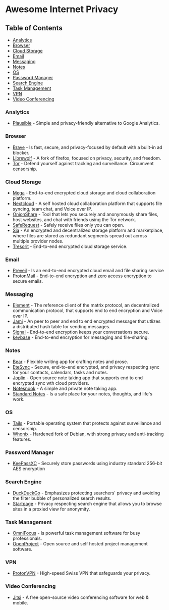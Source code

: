 # Awesome Internet Privacy

## Table of Contents

* [Analytics](#analytics)
* [Browser](#browser)
* [Cloud Storage](#cloud-storage)
* [Email](#email)
* [Messaging](#messaging)
* [Notes](#notes)
* [OS](#os)
* [Password Manager](#password-manager)
* [Search Engine](#search-engine)
* [Task Management](#task-management)
* [VPN](#vpn)
* [Video Conferencing](#video-conferencing)

### Analytics

* [Plausible](https://plausible.io/) - Simple and privacy-friendly alternative to Google Analytics.

### Browser

* [Brave](https://brave.com/) - Is fast, secure, and privacy-focused by default with a built-in ad blocker.
* [Librewolf](https://librewolf-community.gitlab.io/) - A fork of firefox, focused on privacy, security, and freedom. 
* [Tor](https://www.torproject.org/) - Defend yourself against tracking and surveillance. Circumvent censorship.

### Cloud Storage

* [Mega](https://mega.nz/) - End-to-end encrypted cloud storage and cloud collaboration platform.
* [Nextcloud](https://nextcloud.com) - A self hosted cloud collaboration platform that supports file syncing, team chat, and Voice over IP.
* [OnionShare](https://onionshare.org/) - Tool that lets you securely and anonymously share files, host websites, and chat with friends using the Tor network.
* [SafeRequest](https://saferequest.net/en) - Safely receive files only you can open.
* [Sia](https://sia.tech) - An encrypted and decentralized storage platform and marketplace, where files are stored as redundant segments spread out across multiple provider nodes. 
* [Tresorit](https://tresorit.com) - End-to-end encrypted  cloud storage service.

### Email

* [Preveil](https://www.preveil.com/) - Is an end-to-end encrypted cloud email and file sharing service
* [ProtonMail](https://protonmail.com/) - End-to-end encryption and zero access encryption to secure emails.

### Messaging

* [Element](https://element.io) - The reference client of the matrix protocol, an decentralized communication protocol, that supports end to end encryption
 and Voice over IP.
* [Jami](https://jami.net) - An peer to peer and end to end encrypted messager that utlizes a distributed hash table for sending messages.
* [Signal](https://signal.org/) - End-to-end encryption keeps your conversations secure.
* [keybase](https://keybase.io/) - End-to-end encryption for messaging and file-sharing.

### Notes

* [Bear](https://bear.app/) - Flexible writing app for crafting notes and prose.
* [EteSync](https://www.etesync.com/) - Secure, end-to-end encrypted, and privacy respecting sync for your contacts, calendars, tasks and notes.
* [Joplin](https://joplinapp.org/) - Open source note taking app that supports end to end encrypted sync wth cloud providers.
* [Notesnook](https://notesnook.com/) - A simple and private note taking app.
* [Standard Notes](https://standardnotes.org/) -  Is a safe place for your notes, thoughts, and life's work.

### OS

* [Tails](https://tails.boum.org/) - Portable operating system that protects against surveillance and censorship.
* [Whonix](https://www.whonix.org/) - Hardened fork of Debian, with strong privacy and anti-tracking features.

### Password Manager

* [KeePassXC](https://keepassxc.org/) - Securely store passwords using industry standard  256-bit AES encryption

### Search Engine

* [DuckDuckGo](https://duckduckgo.com/) - Emphasizes protecting searchers' privacy and avoiding the filter bubble of personalized search results.
* [Startpage](https://startpage.com/) - Privacy respecting search engine that allows you to browse sites in a proxied view for anonymity.

### Task Management

* [OmniFocus](https://www.omnigroup.com/omnifocus/) - Is powerful task management software for busy professionals.
* [OpenProject](https://www.openproject.org/) - Open source and self hosted project management software.

### VPN 

* [ProtonVPN](https://protonvpn.com/) - High-speed Swiss VPN that safeguards your privacy.

### Video Conferencing

* [Jitsi](https://jitsi.org/) -  A free open-source video conferencing software for web & mobile.